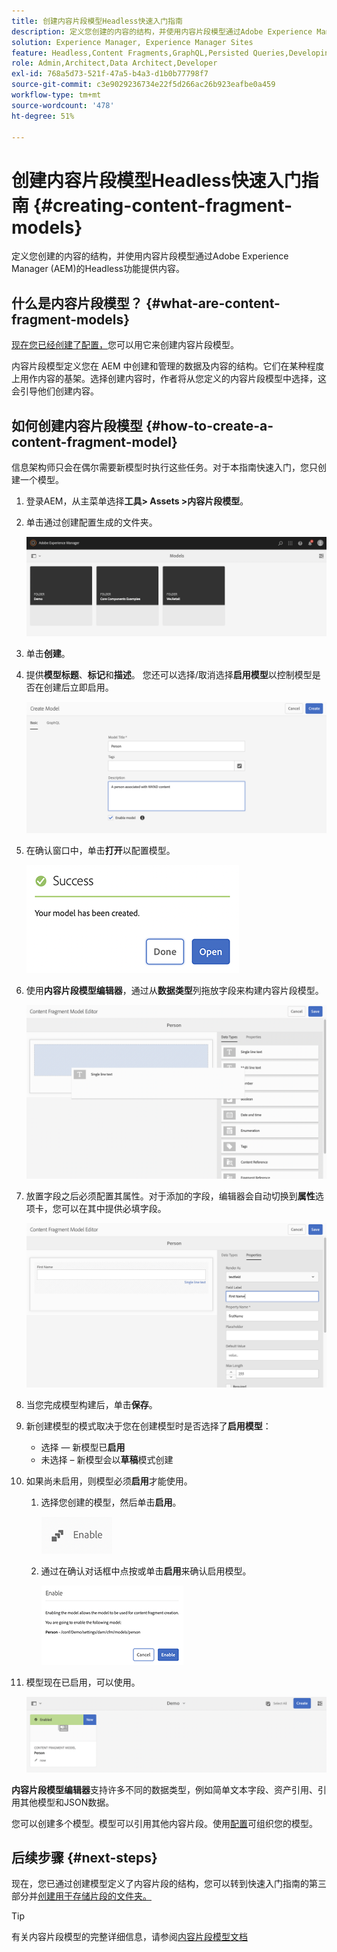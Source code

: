 ```yaml
---
title: 创建内容片段模型Headless快速入门指南
description: 定义您创建的内容的结构，并使用内容片段模型通过Adobe Experience Manager (AEM)的Headless功能提供内容。
solution: Experience Manager, Experience Manager Sites
feature: Headless,Content Fragments,GraphQL,Persisted Queries,Developing
role: Admin,Architect,Data Architect,Developer
exl-id: 768a5d73-521f-47a5-b4a3-d1b0b77798f7
source-git-commit: c3e9029236734e22f5d266ac26b923eafbe0a459
workflow-type: tm+mt
source-wordcount: '478'
ht-degree: 51%

---
```


# 创建内容片段模型Headless快速入门指南 {#creating-content-fragment-models}

定义您创建的内容的结构，并使用内容片段模型通过Adobe Experience Manager (AEM)的Headless功能提供内容。

## 什么是内容片段模型？ {#what-are-content-fragment-models}

[现在您已经创建了配置，](create-configuration.md)您可以用它来创建内容片段模型。

内容片段模型定义您在 AEM 中创建和管理的数据及内容的结构。它们在某种程度上用作内容的基架。选择创建内容时，作者将从您定义的内容片段模型中选择，这会引导他们创建内容。

## 如何创建内容片段模型 {#how-to-create-a-content-fragment-model}

信息架构师只会在偶尔需要新模型时执行这些任务。对于本指南快速入门，您只创建一个模型。

1. 登录AEM，从主菜单选择&#x200B;**工具> Assets >内容片段模型**。
1. 单击通过创建配置生成的文件夹。

   ![模型文件夹 &#x200B;](assets/models-folder.png)
1. 单击&#x200B;**创建**。
1. 提供&#x200B;**模型标题**、**标记**&#x200B;和&#x200B;**描述**。 您还可以选择/取消选择&#x200B;**启用模型**&#x200B;以控制模型是否在创建后立即启用。

   ![创建模型](assets/models-create.png)
1. 在确认窗口中，单击&#x200B;**打开**&#x200B;以配置模型。

   ![确认窗口](assets/models-confirmation.png)
1. 使用&#x200B;**内容片段模型编辑器**，通过从&#x200B;**数据类型**&#x200B;列拖放字段来构建内容片段模型。

   ![拖放字段](assets/models-drag-and-drop.png)

1. 放置字段之后必须配置其属性。对于添加的字段，编辑器会自动切换到&#x200B;**属性**&#x200B;选项卡，您可以在其中提供必填字段。

   ![配置属性](assets/models-configure-properties.png)
1. 当您完成模型构建后，单击&#x200B;**保存**。

1. 新创建模型的模式取决于您在创建模型时是否选择了&#x200B;**启用模型**：
   * 选择 — 新模型已&#x200B;**启用**
   * 未选择 – 新模型会以&#x200B;**草稿**&#x200B;模式创建

1. 如果尚未启用，则模型必须&#x200B;**启用**&#x200B;才能使用。
   1. 选择您创建的模型，然后单击&#x200B;**启用**。

      ![启用模型](assets/models-enable.png)
   1. 通过在确认对话框中点按或单击&#x200B;**启用**&#x200B;来确认启用模型。

      ![启用确认对话框](assets/models-enabling.png)
1. 模型现在已启用，可以使用。

   ![模型已启用](assets/models-enabled.png)

**内容片段模型编辑器**&#x200B;支持许多不同的数据类型，例如简单文本字段、资产引用、引用其他模型和JSON数据。

您可以创建多个模型。模型可以引用其他内容片段。使用[配置](create-configuration.md)可组织您的模型。

## 后续步骤 {#next-steps}

现在，您已通过创建模型定义了内容片段的结构，您可以转到快速入门指南的第三部分并[创建用于存储片段的文件夹。](create-assets-folder.md)

>[!TIP]
>
>有关内容片段模型的完整详细信息，请参阅[内容片段模型文档](/help/assets/content-fragments/content-fragments-models.md)
